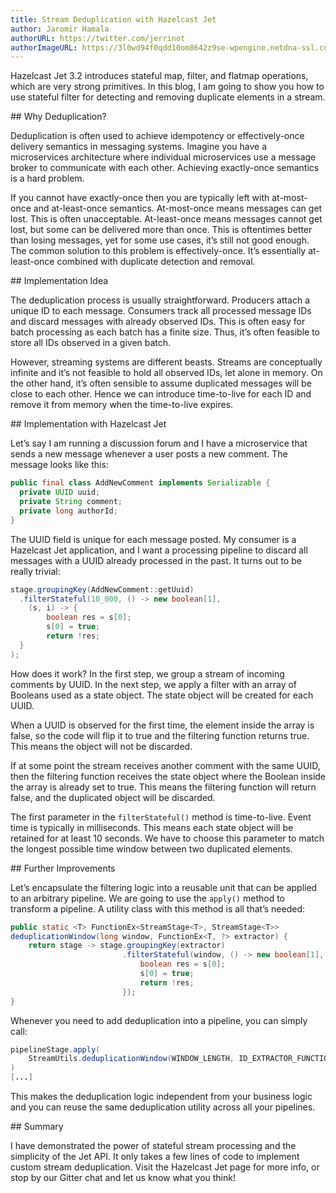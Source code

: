 ```yaml
---
title: Stream Deduplication with Hazelcast Jet
author: Jaromir Hamala
authorURL: https://twitter.com/jerrinot
authorImageURL: https://3l0wd94f0qdd10om8642z9se-wpengine.netdna-ssl.com/wp-content/uploads/2019/02/jaromir-hamala-170x170.png
---
```


Hazelcast Jet 3.2 introduces stateful map, filter, and flatmap
operations, which are very strong primitives. In this blog, I am going
to show you how to use stateful filter for detecting and removing
duplicate elements in a stream.

## Why Deduplication?

Deduplication is often used to achieve idempotency or effectively-once
delivery semantics in messaging systems. Imagine you have a
microservices architecture where individual microservices use a message
broker to communicate with each other. Achieving exactly-once semantics
is a hard problem.

If you cannot have exactly-once then you are typically left with
at-most-once and at-least-once semantics. At-most-once means messages
can get lost. This is often unacceptable. At-least-once means messages
cannot get lost, but some can be delivered more than once. This is
oftentimes better than losing messages, yet for some use cases, it’s
still not good enough. The common solution to this problem is
effectively-once. It’s essentially at-least-once combined with duplicate
detection and removal.

## Implementation Idea

The deduplication process is usually straightforward. Producers attach a
unique ID to each message. Consumers track all processed message IDs and
discard messages with already observed IDs. This is often easy for batch
processing as each batch has a finite size. Thus, it’s often feasible to
store all IDs observed in a given batch.

However, streaming systems are different beasts. Streams are
conceptually infinite and it’s not feasible to hold all observed IDs,
let alone in memory. On the other hand, it’s often sensible to assume
duplicated messages will be close to each other. Hence we can introduce
time-to-live for each ID and remove it from memory when the time-to-live
expires.

## Implementation with Hazelcast Jet

Let’s say I am running a discussion forum and I have a microservice that sends a new message whenever a user posts a new comment. The message looks like this:

```java
public final class AddNewComment implements Serializable {
  private UUID uuid;
  private String comment;
  private long authorId;
}
```

The UUID field is unique for each message posted. My consumer is a Hazelcast Jet application, and I want a processing pipeline to discard all messages with a UUID already processed in the past. It turns out to be really trivial:

```java
stage.groupingKey(AddNewComment::getUuid)
  .filterStateful(10_000, () -> new boolean[1],
    (s, i) -> {
        boolean res = s[0];
        s[0] = true;
        return !res;
  }
);
```

How does it work? In the first step, we group a stream of incoming
comments by UUID. In the next step, we apply a filter with an array of
Booleans used as a state object. The state object will be created for
each UUID.

When a UUID is observed for the first time, the element inside the array
is false, so the code will flip it to true and the filtering function
returns true. This means the object will not be discarded.

If at some point the stream receives another comment with the same UUID,
then the filtering function receives the state object where the Boolean
inside the array is already set to true. This means the filtering
function will return false, and the duplicated object will be discarded.

The first parameter in the `filterStateful()` method is time-to-live.
Event time is typically in milliseconds. This means each state object
will be retained for at least 10 seconds. We have to choose this
parameter to match the longest possible time window between two
duplicated elements.

## Further Improvements

Let’s encapsulate the filtering logic into a reusable unit that can be
applied to an arbitrary pipeline. We are going to use the `apply()` method
to transform a pipeline. A utility class with this method is all that’s
needed:

```java
public static <T> FunctionEx<StreamStage<T>, StreamStage<T>>
deduplicationWindow(long window, FunctionEx<T, ?> extractor) {
    return stage -> stage.groupingKey(extractor)
                         .filterStateful(window, () -> new boolean[1], (s, i) -> {
                             boolean res = s[0];
                             s[0] = true;
                             return !res;
                         });
}
```

Whenever you need to add deduplication into a pipeline, you can simply call:

```java
pipelineStage.apply(
    StreamUtils.deduplicationWindow(WINDOW_LENGTH, ID_EXTRACTOR_FUNCTION)
)
[...]
```

This makes the deduplication logic independent from your business logic
and you can reuse the same deduplication utility across all your
pipelines.

## Summary

I have demonstrated the power of stateful stream processing and the
simplicity of the Jet API. It only takes a few lines of code to
implement custom stream deduplication. Visit the Hazelcast Jet page for
more info, or stop by our Gitter chat and let us know what you think!